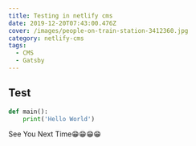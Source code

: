 ```yaml
---
title: Testing in netlify cms
date: 2019-12-20T07:43:00.476Z
cover: /images/people-on-train-station-3412360.jpg
category: netlify-cms
tags:
  - CMS
  - Gatsby
---
```

## Test
```python
def main():
    print('Hello World')
```
See You Next Time😁😁😁😁
